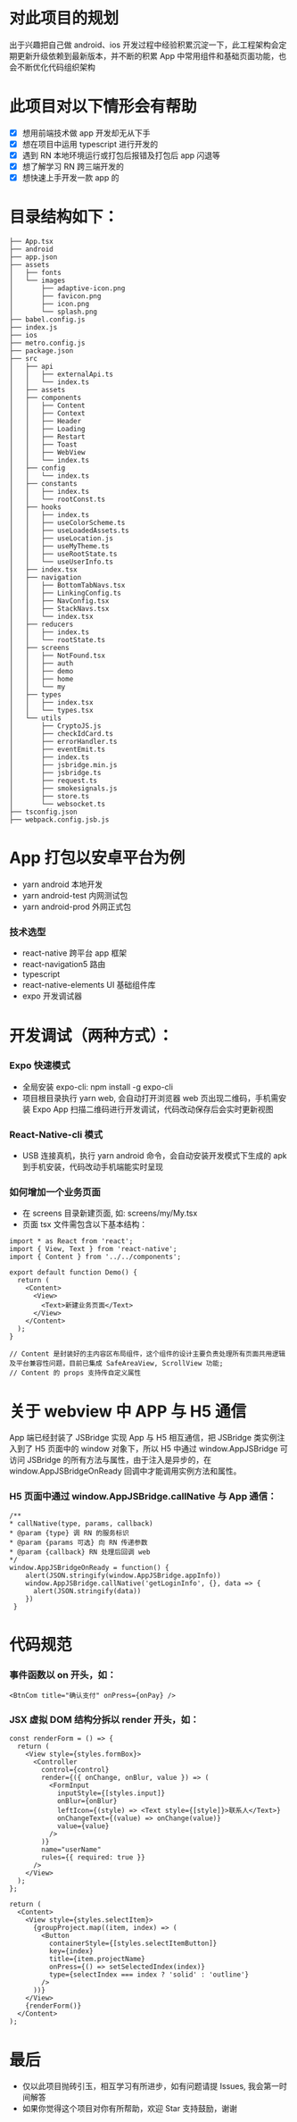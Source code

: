 # 对此项目的规划

出于兴趣把自己做 android、ios 开发过程中经验积累沉淀一下，此工程架构会定期更新升级依赖到最新版本，并不断的积累 App 中常用组件和基础页面功能，也会不断优化代码组织架构

# 此项目对以下情形会有帮助

- [x] 想用前端技术做 app 开发却无从下手
- [x] 想在项目中运用 typescript 进行开发的
- [x] 遇到 RN 本地环境运行或打包后报错及打包后 app 闪退等
- [x] 想了解学习 RN 跨三端开发的
- [x] 想快速上手开发一款 app 的

# 目录结构如下：

```
├── App.tsx
├── android
├── app.json
├── assets
│   ├── fonts
│   └── images
│       ├── adaptive-icon.png
│       ├── favicon.png
│       ├── icon.png
│       └── splash.png
├── babel.config.js
├── index.js
├── ios
├── metro.config.js
├── package.json
├── src
│   ├── api
│   │   ├── externalApi.ts
│   │   └── index.ts
│   ├── assets
│   ├── components
│   │   ├── Content
│   │   ├── Context
│   │   ├── Header
│   │   ├── Loading
│   │   ├── Restart
│   │   ├── Toast
│   │   ├── WebView
│   │   └── index.ts
│   ├── config
│   │   └── index.ts
│   ├── constants
│   │   ├── index.ts
│   │   └── rootConst.ts
│   ├── hooks
│   │   ├── index.ts
│   │   ├── useColorScheme.ts
│   │   ├── useLoadedAssets.ts
│   │   ├── useLocation.js
│   │   ├── useMyTheme.ts
│   │   ├── useRootState.ts
│   │   └── useUserInfo.ts
│   ├── index.tsx
│   ├── navigation
│   │   ├── BottomTabNavs.tsx
│   │   ├── LinkingConfig.ts
│   │   ├── NavConfig.tsx
│   │   ├── StackNavs.tsx
│   │   └── index.tsx
│   ├── reducers
│   │   ├── index.ts
│   │   └── rootState.ts
│   ├── screens
│   │   ├── NotFound.tsx
│   │   ├── auth
│   │   ├── demo
│   │   ├── home
│   │   └── my
│   ├── types
│   │   ├── index.tsx
│   │   └── types.tsx
│   └── utils
│       ├── CryptoJS.js
│       ├── checkIdCard.ts
│       ├── errorHandler.ts
│       ├── eventEmit.ts
│       ├── index.ts
│       ├── jsbridge.min.js
│       ├── jsbridge.ts
│       ├── request.ts
│       ├── smokesignals.js
│       ├── store.ts
│       └── websocket.ts
├── tsconfig.json
├── webpack.config.jsb.js
```

# App 打包以安卓平台为例

- yarn android 本地开发
- yarn android-test 内网测试包
- yarn android-prod 外网正式包

### 技术选型

- react-native 跨平台 app 框架
- react-navigation5 路由
- typescript
- react-native-elements UI 基础组件库
- expo 开发调试器

# 开发调试（两种方式）：

### Expo 快速模式

- 全局安装 expo-cli: npm install -g expo-cli
- 项目根目录执行 yarn web, 会自动打开浏览器 web 页出现二维码，手机需安装 Expo App 扫描二维码进行开发调试，代码改动保存后会实时更新视图

### React-Native-cli 模式

- USB 连接真机，执行 yarn android 命令，会自动安装开发模式下生成的 apk 到手机安装，代码改动手机端能实时呈现

### 如何增加一个业务页面

- 在 screens 目录新建页面, 如: screens/my/My.tsx
- 页面 tsx 文件需包含以下基本结构：

```
import * as React from 'react';
import { View, Text } from 'react-native';
import { Content } from '../../components';

export default function Demo() {
  return (
    <Content>
      <View>
        <Text>新建业务页面</Text>
      </View>
    </Content>
  );
}

// Content 是封装好的主内容区布局组件，这个组件的设计主要负责处理所有页面共用逻辑及平台兼容性问题，目前已集成 SafeAreaView, ScrollView 功能;
// Content 的 props 支持传自定义属性
```

# 关于 webview 中 APP 与 H5 通信

App 端已经封装了 JSBridge 实现 App 与 H5 相互通信，把 JSBridge 类实例注入到了 H5 页面中的 window 对象下，所以 H5 中通过 window.AppJSBridge 可访问 JSBridge 的所有方法与属性，由于注入是异步的，在 window.AppJSBridgeOnReady 回调中才能调用实例方法和属性。

### H5 页面中通过 window.AppJSBridge.callNative 与 App 通信：

```
/**
* callNative(type, params, callback)
* @param {type} 调 RN 的服务标识
* @param {params 可选} 向 RN 传递参数
* @param {callback} RN 处理后回调 web
*/
window.AppJSBridgeOnReady = function() {
    alert(JSON.stringify(window.AppJSBridge.appInfo))
    window.AppJSBridge.callNative('getLoginInfo', {}, data => {
      alert(JSON.stringify(data))
    })
 }
```

# 代码规范

### 事件函数以 on 开头，如：

```
<BtnCom title="确认支付" onPress={onPay} />
```

### JSX 虚拟 DOM 结构分拆以 render 开头，如：

```
const renderForm = () => {
  return (
    <View style={styles.formBox}>
      <Controller
        control={control}
        render={({ onChange, onBlur, value }) => (
          <FormInput
            inputStyle={[styles.input]}
            onBlur={onBlur}
            leftIcon={(style) => <Text style={[style]}>联系人</Text>}
            onChangeText={(value) => onChange(value)}
            value={value}
          />
        )}
        name="userName"
        rules={{ required: true }}
      />
    </View>
  );
};

return (
  <Content>
    <View style={styles.selectItem}>
      {groupProject.map((item, index) => (
        <Button
          containerStyle={[styles.selectItemButton]}
          key={index}
          title={item.projectName}
          onPress={() => setSelectedIndex(index)}
          type={selectIndex === index ? 'solid' : 'outline'}
        />
      ))}
    </View>
    {renderForm()}
  </Content>
);
```

# 最后

- 仅以此项目抛砖引玉，相互学习有所进步，如有问题请提 Issues, 我会第一时间解答
- 如果你觉得这个项目对你有所帮助，欢迎 Star 支持鼓励，谢谢
